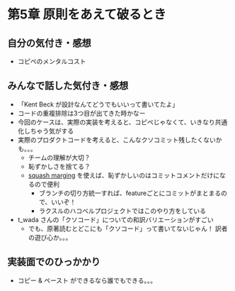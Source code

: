 # 第5章 原則をあえて破るとき
## 自分の気付き・感想
* コピペのメンタルコスト

## みんなで話した気付き・感想
* 「Kent Beck が設計なんてどうでもいいって書いてたよ」
* コードの重複排除は3つ目が出てきた時かなー
* 今回のケースは、実際の実装を考えると、コピペじゃなくて、いきなり共通化しちゃう気がする
* 実際のプロダクトコードを考えると、こんなクソコミット残したくないかも。。。
  * チームの理解が大切？
  * 恥ずかしさを捨てる？
  * [squash marging](http://kamatama41.hatenablog.com/entry/2016/04/06/021836) を使えば、恥ずかしいのはコミットコメントだけになるので便利
    * ブランチの切り方統一すれば、featureごとにコミットがまとまるので、いいぞ！
    * ラクスルのハコベルプロジェクトではこのやり方をしている
* t_wada さんの「クソコード」についての和訳バリエーションがすごい
  * でも、原著読むとどこにも「クソコード」って書いてないじゃん！ 訳者の遊び心か。。。

## 実装面でのひっかかり
* コピー & ペースト ができるなら誰でもできる。。。
